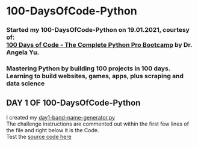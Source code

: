 # 100-DaysOfCode-Python
### Started my 100-DaysOfCode-Python on 19.01.2021, courtesy of: </br> [100 Days of Code - The Complete Python Pro Bootcamp](https://www.udemy.com/course/100-days-of-code/) by Dr. Angela Yu.
### Mastering Python by building 100 projects in 100 days. Learning to build websites, games, apps, plus scraping and data science

## DAY 1 OF 100-DaysOfCode-Python
I created  my [day1-band-name-generator.py](https://github.com/Teresia-Kirungo/100-DaysOfCode-Python/blob/main/day1-band-name-generator.py) <br>
The challenge instructions are commented out within the first few lines of the file and right below it is the Code.<br>
Test the [source code here](https://repl.it/@terrykirungo/band-name-generator-start#main.py)
